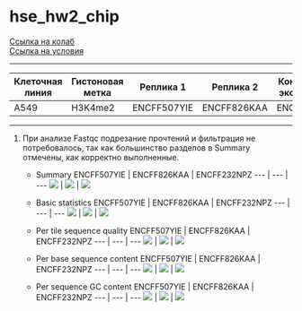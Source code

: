 # hse_hw2_chip

[Ссылка на колаб](https://colab.research.google.com/drive/1cnSsux6vQHfxGYYd3DwXDIJ9jJ8b69io?usp=sharing)<br>
[Ссылка на условия](https://docs.google.com/document/d/1bPVShA20DJureQI5SPLIb8_Ls3vTnrX46WunIZkpgFk/edit)

---
Клеточная линия | Гистоновая метка | Реплика 1 | Реплика 2 | Контрольный эксперимент 
--- | --- | --- | --- | ---
A549 | H3K4me2 | ENCFF507YIE | ENCFF826KAA | ENCFF232NPZ

---
1. При анализе Fastqc подрезание прочтений и фильтрация не потребовалось, так как большинство разделов в Summary отмечены, как корректно выполненные. 
   * Summary
      ENCFF507YIE | ENCFF826KAA | ENCFF232NPZ 
      --- | --- | --- 
      ![](https://github.com/ulvivl/hse_hw2_chip/blob/main/img/YIE_summary.png) | ![](https://github.com/ulvivl/hse_hw2_chip/blob/main/img/KAA_summary.png) | ![](https://github.com/ulvivl/hse_hw2_chip/blob/main/img/NPZ_summary.png)
   
   * Basic statistics
      ENCFF507YIE | ENCFF826KAA | ENCFF232NPZ 
      --- | --- | --- 
      ![](https://github.com/ulvivl/hse_hw2_chip/blob/main/img/YIE_bas_stat.png) | ![](https://github.com/ulvivl/hse_hw2_chip/blob/main/img/KAA_bas_stat.png) | ![](https://github.com/ulvivl/hse_hw2_chip/blob/main/img/NPZ_bas_stat.png)
    
    * Per tile sequence quality
      ENCFF507YIE | ENCFF826KAA | ENCFF232NPZ 
      --- | --- | --- 
      ![](https://github.com/ulvivl/hse_hw2_chip/blob/main/img/YIE_per_tile_seq_q.png) | ![](https://github.com/ulvivl/hse_hw2_chip/blob/main/img/KAA_per_tile_seq_q.png) | ![](https://github.com/ulvivl/hse_hw2_chip/blob/main/img/NPZ_per_tile_seq_q.png)
      
    * Per base sequence content
      ENCFF507YIE | ENCFF826KAA | ENCFF232NPZ 
      --- | --- | --- 
      ![](https://github.com/ulvivl/hse_hw2_chip/blob/main/img/YIE_per_base_seq_content.png) | ![](https://github.com/ulvivl/hse_hw2_chip/blob/main/img/KAA_per_base_seq_content.png) | ![](https://github.com/ulvivl/hse_hw2_chip/blob/main/img/NPZ_per_base_seq_content.png)
      
   * Per sequence GC content
      ENCFF507YIE | ENCFF826KAA | ENCFF232NPZ 
      --- | --- | --- 
      ![](https://github.com/ulvivl/hse_hw2_chip/blob/main/img/YIE_per_seq_GC_content.png) | ![](https://github.com/ulvivl/hse_hw2_chip/blob/main/img/KAA_per_seq_GC_content.png) | ![](https://github.com/ulvivl/hse_hw2_chip/blob/main/img/NPZ_per_seq_GC_content.png)
